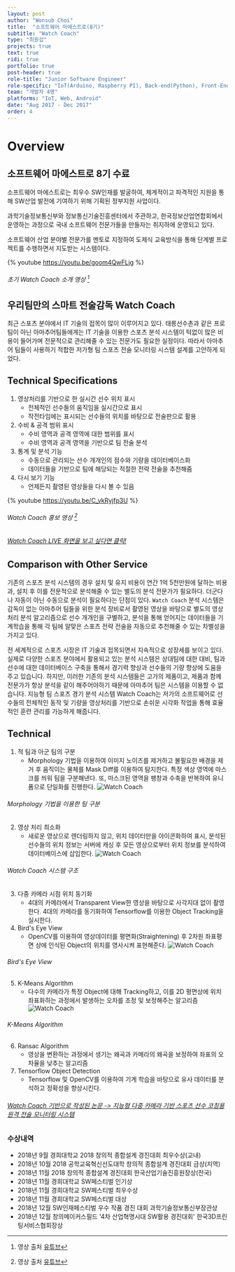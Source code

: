 ```yaml
---
layout: post
author: "Wonsub Choi"
title:  "소프트웨어 마에스트로(8기)"
subtitle: "Watch Coach"
type: "최원섭"
projects: true
text: true
ridi: true
portfolio: true
post-header: true
role-title: "Junior Software Engineer"
role-specific: "IoT(Arduino, Raspberry PI), Back-end(Python), Front-End, Image Processing<br>Bird's Eye View 기술 적용, K-Means Algorithm 개선, Tenslorflow API를 이용한 영상 분석 기능 개선"
team: "개발자 4명"
platforms: "IoT, Web, Android"
date: "Aug 2017 - Dec 2017"
order: 4
---
```


# Overview

## 소프트웨어 마에스트로 8기 수료

소프트웨어 마에스트로는 최우수 SW인재를 발굴하여, 체계적이고 파격적인 지원을 통해 SW산업 발전에 기여하기 위해 기획된 정부지원 사업이다.

과학기술정보통신부와 정보통신기술진흥센터에서 주관하고, 한국정보산업연합회에서 운영하는 과정으로 국내 소프트웨어 전문가들을 만들자는 취지하에 운영되고 있다.

소프트웨어 산업 분야별 전문가를 멘토로 지정하여 도제식 교육방식을 통해 단계별 프로젝트를 수행하면서 지도받는 시스템이다.

{% youtube https://youtu.be/goom4QwFLjg %}
###### 초기 Watch Coach 소개 영상 [^1]

## 우리팀만의 스마트 전술감독 Watch Coach
최근 스포츠 분야에서 IT 기술의 접목이 많이 이루어지고 있다. 태릉선수촌과 같은 프로팀이 아닌 아마추어팀들에게는 IT 기술을 이용한 스포츠 분석 시스템이 턱없이 많은 비용이 들어가며 전문적으로 관리해줄 수 있는 전문가도 필요한 실정이다. 따라서 아마추어 팀들이 사용하기 적합한 저가형 팀 스포츠 전술 모니터링 시스템 설계를 고안하게 되었다.

## Technical Specifications
1. 영상처리를 기반으로 한 실시간 선수 위치 표시
    - 전체적인 선수들의 움직임을 실시간으로 표시
    - 작전타임에는 표시되는 선수들의 위치를 바탕으로 전술판으로 활용
2. 수비 & 공격 범위 표시
    - 수비 영역과 공격 영역에 대한 범위를 표시
    - 수비 영역과 공격 영역을 기반으로 팀 전술 분석
3. 통계 및 분석 기능
    - 수동으로 관리되는 선수 개개인의 점수와 기량을 데이터베이스화
    - 데이터들을 기반으로 팀에 해당되는 적절한 전략 전술을 추천해줌
4. 다시 보기 기능
    - 언제든지 촬영된 영상들을 다시 볼 수 있음

{% youtube https://youtu.be/C_vkRyjfp3U %}
###### Watch Coach 홍보 영상 [^2]

###### [Watch Coach LIVE 화면을 보고 싶다면 클릭!](http://35.196.80.208/2.%EC%99%93%EC%B9%98%EC%BD%94%EC%B9%98%20live.pdf)

## Comparison with Other Service
기존의 스포츠 분석 시스템의 경우 설치 및 유지 비용이 연간 1억 5천만원에 달하는 비용과, 설치 후 이를 전문적으로 분석해줄 수 있는 별도의 분석 전문가가 필요하다. 더군다나 자동이 아닌 수동으로 분석이 필요하다는 단점이 있다. `Watch Coach` 분석 시스템은 감독이 없는 아마추어 팀들을 위한 분석 장비로서 촬영된 영상을 바탕으로 별도의 영상처리 분석 알고리즘으로 선수 개개인을 구별하고, 분석을 통해 얻어지는 데이터들을 기계학습을 통해 각 팀에 알맞은 스포츠 전략 전술을 자동으로 추천해줄 수 있는 차별성을 가지고 있다.

전 세계적으로 스포츠 시장은 IT 기술과 접목되면서 지속적으로 성장세를 보이고 있다. 실제로 다양한 스포츠 분야에서 활용되고 있는 분석 시스템은 상대팀에 대한 대비, 팀과 선수에 대한 데이터베이스 구축을 통해서 경기력 향상과 선수들의 기량 향상에 도움을 주고 있습니다. 하지만, 이러한 기존의 분석 시스템들은 고가의 제품이고, 제품과 함께 전문가가 항상 분석을 같이 해주어야하기 때문에 아마추어 팀은 시스템을 이용할 수 없습니다. 지능형 팀 스포츠 경기 분석 시스템 Watch Coach는 저가의 소프트웨어로 선수들의 전체적인 동작 및 기량을 영상처리를 기반으로 손쉬운 시각화 작업을 통해 효율적인 훈련 관리를 가능하게 해줍니다.

## Technical
1. 적 팀과 아군 팀의 구분
    - Morphology 기법을 이용하여 이미지 노이즈를 제거하고 불필요한 배경을 제거 후 움직이는 물체를 Mask Diff를 이용하여 탐지한다. 특정 색상 영역에 마스크를 씌워 팀을 구분해낸다. 또, 마스크된 영역을 팽창과 수축을 반복하여 유니폼으로 단일화를 진행한다.
![Watch Coach](img/WatchCoach_1.png)
###### Morphology 기법을 이용한 팀 구분
2. 영상 처리 최소화
    - 새로운 영상으로 렌더링하지 않고, 위치 데이터만을 아이콘화하여 표시, 분석된 선수들의 위치 정보는 서버에 캐싱 후 모든 영상으로부터 위치 정보를 분석하여 데이터베이스에 삽입한다.
![Watch Coach](img/WatchCoach_2.png)
###### Watch Coach 시스템 구조<br>
3. 다중 카메라 시점 위치 동기화
    - 4대의 카메라에서 Transparent View한 영상을 바탕으로 사각지대 없이 촬영한다. 4대의 카메라를 동기화하여 Tensorflow를 이용한 Object Tracking을 실시한다.
4. Bird's Eye View
    - OpenCV를 이용하여 영상데이터를 평면화(Straightening) 후 2차원 좌표평면 상에 인식된 Object의 위치를 영사시켜 표현해준다.
![Watch Coach](img/WatchCoach_3.png)
###### Bird's Eye View
5. K-Means Algorithm
    - 다수의 카메라가 특정 Object에 대해 Tracking하고, 이를 2D 평면상에 위치 좌표화하는 과정에서 발생하는 오차를 조정 및 보정해주는 알고리즘
![Watch Coach](img/WatchCoach_4.png)
###### K-Means Algorithm
6. Ransac Algorithm
    - 영상을 변환하는 과정에서 생기는 왜곡과 카메라의 왜곡을 보정하여 좌표의 오차율을 낮추는 알고리즘
7. Tensorflow Object Detection
    - Tensorflow 및 OpenCV를 이용하여 기계 학습을 바탕으로 유사 데이터를 분석하고 정확성을 향상시킨다.

###### [Watch Coach 기반으로 작성된 논문 -> 지능형 다중 카메라 기반 스포츠 선수 코칭용 원격 전술 모니터링 시스템](http://35.196.80.208/%EC%A7%80%EB%8A%A5%ED%98%95%20%EB%8B%A4%EC%A4%91%20%EC%B9%B4%EB%A9%94%EB%9D%BC%20%EA%B8%B0%EB%B0%98%20%EC%8A%A4%ED%8F%AC%EC%B8%A0%20%EC%84%A0%EC%88%98%20%EC%BD%94%EC%B9%AD%EC%9A%A9%20%EC%9B%90%EA%B2%A9%20%EC%A0%84%EC%88%A0%20%EB%AA%A8%EB%8B%88%ED%84%B0%EB%A7%81%20%EC%8B%9C%EC%8A%A4%ED%85%9C.pdf)

### 수상내역
- 2018년 9월 경희대학교 2018 창의적 종합설계 경진대회 최우수상(교내)
- 2018년 10월 2018 공학교육혁신선도대학 창의적 종합설계 경진대회 금상(지역)
- 2018년 11월 2018 창의적 종합설계 경진대회 한국산업기술진흥원장상(전국)
- 2018년 11월 경희대학교 SW페스티벌 인기상
- 2018년 11월 경희대학교 SW페스티벌 최우수상
- 2018년 11월 경희대학교 SW페스티벌 대상
- 2018년 12월 SW인재페스티벌 우수 작품 경진 대회 과학기술정보통신부장관상
- 2018년 12월 창의메이커스필드 '4차 산업혁명시대 SW활용 경진대회' 한국3D프린팅서비스협회장상

[^1]: 영상 출처 [유튜브](https://youtu.be/goom4QwFLjg)
[^2]: 영상 출처 [유튜브](https://youtu.be/C_vkRyjfp3U)
